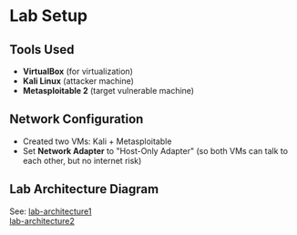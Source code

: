 # Lab Setup

## Tools Used
- **VirtualBox** (for virtualization)
- **Kali Linux** (attacker machine)
- **Metasploitable 2** (target vulnerable machine)

## Network Configuration
- Created two VMs: Kali + Metasploitable
- Set **Network Adapter** to "Host-Only Adapter" (so both VMs can talk to each other, but no internet risk) 

## Lab Architecture Diagram
See:
[lab-architecture1](./metaspoitable%20ss%202.png)  
[lab-architecture2](./ss1.png)

